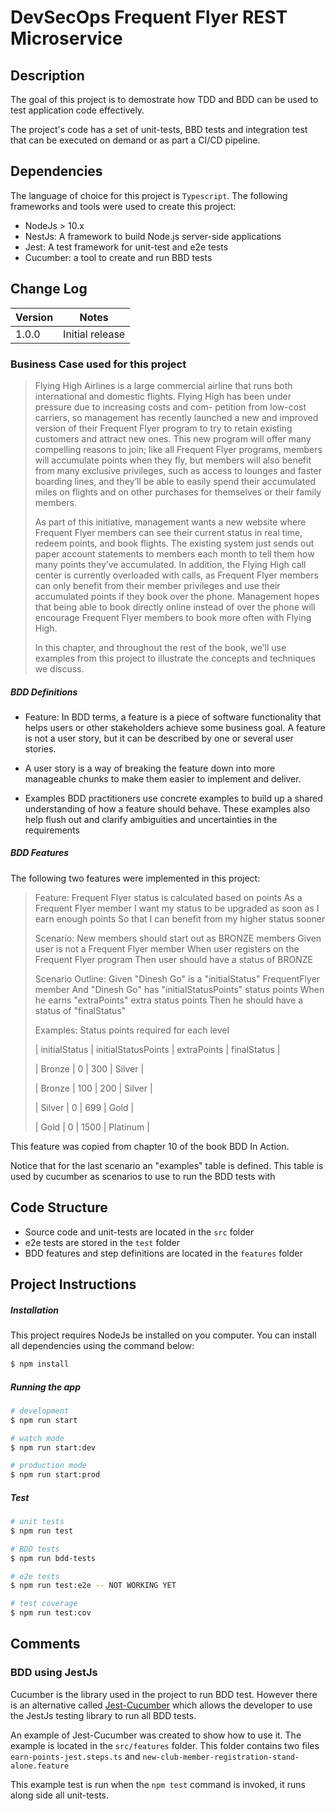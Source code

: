 # DevSecOps Frequent Flyer REST Microservice 

## Description

The goal of this project is to demostrate how TDD and BDD can be used to test application code effectively.

The project's code has a set of unit-tests, BBD tests and integration test that can be executed on demand or as part a CI/CD pipeline.


## Dependencies

The language of choice for this project is `Typescript`. The following frameworks and tools were used to create this project:

- NodeJs > 10.x
- NestJs: A framework to build Node.js server-side applications
- Jest: A test framework for unit-test and e2e tests
- Cucumber: a tool to create and run BBD tests

## Change Log
| Version | Notes|
|---------|------|
|1.0.0| Initial release |

### Business Case used for this project

> Flying High Airlines is a large commercial airline that runs both international and domestic flights. Flying High has been under pressure due to increasing costs and com- petition from low-cost carriers, so management has recently launched a new and improved version of their Frequent Flyer program to try to retain existing customers and attract new ones. This new program will offer many compelling reasons to join; like all Frequent Flyer programs, members will accumulate points when they fly, but members will also benefit from many exclusive privileges, such as access to lounges and faster boarding lines, and they’ll be able to easily spend their accumulated miles on flights and on other purchases for themselves or their family members.
>
> As part of this initiative, management wants a new website where Frequent Flyer members can see their current status in real time, redeem points, and book flights. The existing system just sends out paper account statements to members each month to tell them how many points they’ve accumulated. In addition, the Flying High call center is currently overloaded with calls, as Frequent Flyer members can only benefit from their member privileges and use their accumulated points if they book over the phone. Management hopes that being able to book directly online instead of over the phone will encourage Frequent Flyer members to book more often with Flying High.
>
> In this chapter, and throughout the rest of the book, we’ll use examples from this project to illustrate the concepts and techniques we discuss.

##### BDD Definitions

- Feature: In BDD terms, a feature is a piece of software functionality that helps users or other stakeholders achieve some business goal. A feature is not a user story, but it can be described by one or several user stories.

- A user story is a way of breaking the feature down into more manageable chunks to make them easier to implement and deliver.

- Examples BDD practitioners use concrete examples to build up a shared understanding of how a feature should behave. These examples also help flush out and clarify ambiguities and uncertainties in the requirements

##### BDD Features

The following two features were implemented in this project:

> Feature: Frequent Flyer status is calculated based on points
> As a Frequent Flyer member
> I want my status to be upgraded as soon as I earn enough points
> So that I can benefit from my higher status sooner
>
> Scenario: New members should start out as BRONZE members
> Given user is not a Frequent Flyer member
> When user registers on the Frequent Flyer program
> Then user should have a status of BRONZE
>
> Scenario Outline:
> Given "Dinesh Go" is a "initialStatus" FrequentFlyer member
> And "Dinesh Go" has "initialStatusPoints" status points
> When he earns "extraPoints" extra status points
> Then he should have a status of "finalStatus"
>
> Examples: Status points required for each level
> 
> | initialStatus | initialStatusPoints | extraPoints | finalStatus |
> 
> | Bronze | 0 | 300 | Silver |
> 
> | Bronze | 100 | 200 | Silver |
> 
> | Silver | 0 | 699 | Gold |
> 
> | Gold | 0 | 1500 | Platinum |
> 

This feature was copied from chapter 10 of the book BDD In Action.

Notice that for the last scenario an "examples" table is defined. This table is used by cucumber as scenarios to use to run the BDD tests with

## Code Structure

- Source code and unit-tests are located in the `src` folder
- e2e tests are stored in the `test` folder
- BDD features and step definitions are located in the `features` folder

## Project Instructions

##### Installation

This project requires NodeJs be installed on you computer. You can install all dependencies using the command below:

```bash
$ npm install
```

##### Running the app

```bash
# development
$ npm run start

# watch mode
$ npm run start:dev

# production mode
$ npm run start:prod
```

##### Test

```bash
# unit tests
$ npm run test

# BDD tests
$ npm run bdd-tests

# e2e tests
$ npm run test:e2e -- NOT WORKING YET

# test coverage
$ npm run test:cov
```
## Comments
### BDD using JestJs
Cucumber is the library used in the project to run BDD test. However there is an alternative called [Jest-Cucumber](https://github.com/bencompton/jest-cucumber) which allows the developer to use the JestJs testing library to run all BDD tests.

An example of Jest-Cucumber was created to show how to use it. The example is located in the `src/features` folder. This folder contains two files `earn-points-jest.steps.ts` and `new-club-member-registration-stand-alone.feature`

This example test is run when the `npm test` command is invoked, it runs along side all unit-tests. 
